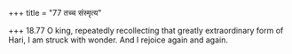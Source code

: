 +++
title = "77 तच्च संस्मृत्य"

+++
18.77 O king, repeatedly recollecting that greatly extraordinary form of
Hari, I am struck with wonder. And I rejoice again and again.
